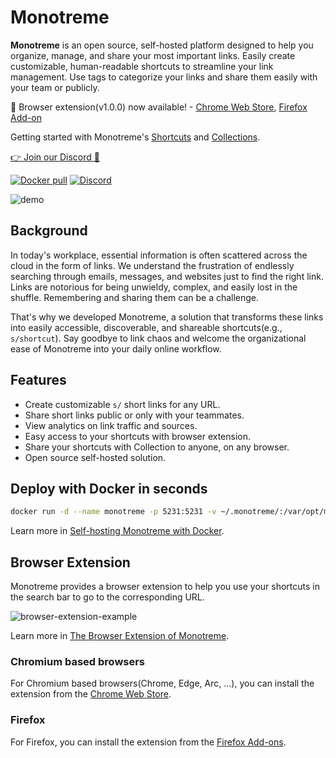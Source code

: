 # Monotreme

**Monotreme** is an open source, self-hosted platform designed to help you organize, manage, and share your most important links. Easily create customizable, human-readable shortcuts to streamline your link management. Use tags to categorize your links and share them easily with your team or publicly.

🧩 Browser extension(v1.0.0) now available! - [Chrome Web Store](https://chrome.google.com/webstore/detail/slash/ebaiehmkammnacjadffpicipfckgeobg), [Firefox Add-on](https://addons.mozilla.org/firefox/addon/your-slash/)

Getting started with Monotreme's [Shortcuts](https://github.com/bshort/monotreme/blob/main/docs/getting-started/shortcuts.md) and [Collections](https://github.com/bshort/monotreme/blob/main/docs/getting-started/collections.md).

[👉 Join our Discord 💬](https://discord.gg/QZqUuUAhDV)

<p>
  <a href="https://hub.docker.com/r/bshort/monotreme"><img alt="Docker pull" src="https://img.shields.io/docker/pulls/bshort/monotreme.svg"/></a>
  <a href="https://discord.gg/QZqUuUAhDV"><img alt="Discord" src="https://img.shields.io/badge/discord-chat-5865f2?logo=discord&logoColor=f5f5f5" /></a>
</p>

![demo](./docs/assets/demo.png)

## Background

In today's workplace, essential information is often scattered across the cloud in the form of links. We understand the frustration of endlessly searching through emails, messages, and websites just to find the right link. Links are notorious for being unwieldy, complex, and easily lost in the shuffle. Remembering and sharing them can be a challenge.

That's why we developed Monotreme, a solution that transforms these links into easily accessible, discoverable, and shareable shortcuts(e.g., `s/shortcut`). Say goodbye to link chaos and welcome the organizational ease of Monotreme into your daily online workflow.

## Features

- Create customizable `s/` short links for any URL.
- Share short links public or only with your teammates.
- View analytics on link traffic and sources.
- Easy access to your shortcuts with browser extension.
- Share your shortcuts with Collection to anyone, on any browser.
- Open source self-hosted solution.

## Deploy with Docker in seconds

```bash
docker run -d --name monotreme -p 5231:5231 -v ~/.monotreme/:/var/opt/monotreme bshort/monotreme:latest
```

Learn more in [Self-hosting Monotreme with Docker](https://github.com/bshort/monotreme/blob/main/docs/install.md).

## Browser Extension

Monotreme provides a browser extension to help you use your shortcuts in the search bar to go to the corresponding URL.

![browser-extension-example](./docs/assets/browser-extension-example.png)

Learn more in [The Browser Extension of Monotreme](https://github.com/bshort/monotreme/blob/main/docs/install-browser-extension.md).

### Chromium based browsers

For Chromium based browsers(Chrome, Edge, Arc, ...), you can install the extension from the [Chrome Web Store](https://chrome.google.com/webstore/detail/slash/ebaiehmkammnacjadffpicipfckgeobg).

### Firefox

For Firefox, you can install the extension from the [Firefox Add-ons](https://addons.mozilla.org/firefox/addon/your-slash/).
